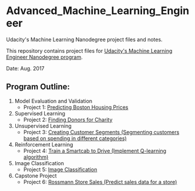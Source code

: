 # Advanced_Machine_Learning_Engineer

Udacity's Machine Learning Nanodegree project files and notes.

This repository contains project files for [Udacity's Machine Learning Engineer Nanodegree program](https://www.udacity.com/course/machine-learning-engineer-nanodegree--nd009).

Date: Aug. 2017

## Program Outline:

1. Model Evaluation and Validation
	- Project 1: [Predicting Boston Housing Prices](https://github.com/tianyu-z/Advanced_Machine_Learning_Engineer/tree/master/boston_housing)
2. Supervised Learning
	- Project 2: [Finding Donors for Charity](https://github.com/tianyu-z/Advanced_Machine_Learning_Engineer/tree/master/finding_donors) 
3. Unsupervised Learning
	- Project 3: [Creating Customer Segments (Segmenting customers based on spending in different categories)](https://github.com/tianyu-z/Advanced_Machine_Learning_Engineer/tree/master/creating_customer_segments)
4. Reinforcement Learning
	- Project 4: [Train a Smartcab to Drive (Implement Q-learning algorithm)](https://github.com/tianyu-z/Advanced_Machine_Learning_Engineer/tree/master/smartcab)
5. Image Classification
  	- Project 5: [Image Classification](https://github.com/tianyu-z/Advanced_Machine_Learning_Engineer/tree/master/image-classification)
6. Capstone Project
  	- Project 6: [Rossmann Store Sales (Predict sales data for a store)](https://github.com/tianyu-z/Advanced_Machine_Learning_Engineer/tree/master/RossmannStoreSales)
